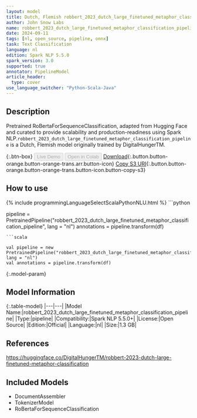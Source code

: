```yaml
---
layout: model
title: Dutch, Flemish robbert_2023_dutch_large_finetuned_metaphor_classification_pipeline pipeline RoBertaForSequenceClassification from DigitalHungerTM
author: John Snow Labs
name: robbert_2023_dutch_large_finetuned_metaphor_classification_pipeline
date: 2024-09-11
tags: [nl, open_source, pipeline, onnx]
task: Text Classification
language: nl
edition: Spark NLP 5.5.0
spark_version: 3.0
supported: true
annotator: PipelineModel
article_header:
  type: cover
use_language_switcher: "Python-Scala-Java"
---
```


## Description

Pretrained RoBertaForSequenceClassification, adapted from Hugging Face and curated to provide scalability and production-readiness using Spark NLP.`robbert_2023_dutch_large_finetuned_metaphor_classification_pipeline` is a Dutch, Flemish model originally trained by DigitalHungerTM.

{:.btn-box}
<button class="button button-orange" disabled>Live Demo</button>
<button class="button button-orange" disabled>Open in Colab</button>
[Download](https://s3.amazonaws.com/auxdata.johnsnowlabs.com/public/models/robbert_2023_dutch_large_finetuned_metaphor_classification_pipeline_nl_5.5.0_3.0_1726096256882.zip){:.button.button-orange.button-orange-trans.arr.button-icon}
[Copy S3 URI](s3://auxdata.johnsnowlabs.com/public/models/robbert_2023_dutch_large_finetuned_metaphor_classification_pipeline_nl_5.5.0_3.0_1726096256882.zip){:.button.button-orange.button-orange-trans.button-icon.button-copy-s3}

## How to use



<div class="tabs-box" markdown="1">
{% include programmingLanguageSelectScalaPythonNLU.html %}
```python

pipeline = PretrainedPipeline("robbert_2023_dutch_large_finetuned_metaphor_classification_pipeline", lang = "nl")
annotations =  pipeline.transform(df)   

```
```scala

val pipeline = new PretrainedPipeline("robbert_2023_dutch_large_finetuned_metaphor_classification_pipeline", lang = "nl")
val annotations = pipeline.transform(df)

```
</div>

{:.model-param}
## Model Information

{:.table-model}
|---|---|
|Model Name:|robbert_2023_dutch_large_finetuned_metaphor_classification_pipeline|
|Type:|pipeline|
|Compatibility:|Spark NLP 5.5.0+|
|License:|Open Source|
|Edition:|Official|
|Language:|nl|
|Size:|1.3 GB|

## References

https://huggingface.co/DigitalHungerTM/robbert-2023-dutch-large-finetuned-metaphor-classification

## Included Models

- DocumentAssembler
- TokenizerModel
- RoBertaForSequenceClassification